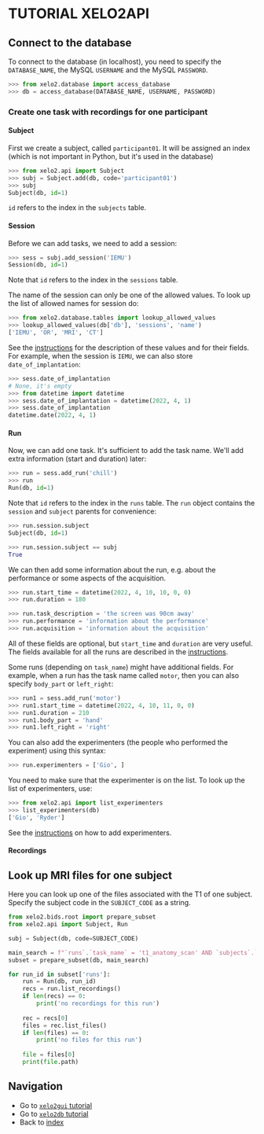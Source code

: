 # TUTORIAL XELO2API

## Connect to the database
To connect to the database (in localhost), you need to specify the `DATABASE_NAME`, the MySQL `USERNAME` and the MySQL `PASSWORD`.

```python
>>> from xelo2.database import access_database
>>> db = access_database(DATABASE_NAME, USERNAME, PASSWORD)
```

### Create one task with recordings for one participant

#### Subject
First we create a subject, called `participant01`. 
It will be assigned an index (which is not important in Python, but it's used in the database)

```python
>>> from xelo2.api import Subject
>>> subj = Subject.add(db, code='participant01')
>>> subj
Subject(db, id=1)
```
`id` refers to the index in the `subjects` table.

#### Session
Before we can add tasks, we need to add a session:
```python
>>> sess = subj.add_session('IEMU')
Session(db, id=1)
```
Note that `id` refers to the index in the `sessions` table.

The name of the session can only be one of the allowed values. 
To look up the list of allowed names for session do:

```python
>>> from xelo2.database.tables import lookup_allowed_values
>>> lookup_allowed_values(db['db'], 'sessions', 'name')
['IEMU', 'OR', 'MRI', 'CT']
```

See the [instructions](../instructions.md#Sessions) for the description of these values and for their fields.
For example, when the session is `IEMU`, we can also store `date_of_implantation`:
```python
>>> sess.date_of_implantation
# None, it's empty
>>> from datetime import datetime
>>> sess.date_of_implantation = datetime(2022, 4, 1)
>>> sess.date_of_implantation
datetime.date(2022, 4, 1)
```

#### Run
Now, we can add one task.
It's sufficient to add the task name.
We'll add extra information (start and duration) later:
```python
>>> run = sess.add_run('chill')
>>> run
Run(db, id=1)
```
Note that `id` refers to the index in the `runs` table.
The `run` object contains the `session` and `subject` parents for convenience:
```python
>>> run.session.subject
Subject(db, id=1)

>>> run.session.subject == subj
True
``` 
We can then add some information about the run, e.g. about the performance or some aspects of the acquisition.
```python
>>> run.start_time = datetime(2022, 4, 10, 10, 0, 0)
>>> run.duration = 180

>>> run.task_description = 'the screen was 90cm away'
>>> run.performance = 'information about the performance'
>>> run.acquisition = 'information about the acquisition'
```
All of these fields are optional, but `start_time` and `duration` are very useful.
The fields available for all the runs are described in the [instructions](../instructions.md#Runs). 

Some runs (depending on `task_name`) might have additional fields. 
For example, when a run has the task name called `motor`, then you can also specify `body_part` or `left_right`:
```python
>>> run1 = sess.add_run('motor')
>>> run1.start_time = datetime(2022, 4, 10, 11, 0, 0)
>>> run1.duration = 210
>>> run1.body_part = 'hand'
>>> run1.left_right = 'right'
```

You can also add the experimenters (the people who performed the experiment) using this syntax:
```python
>>> run.experimenters = ['Gio', ]
```
You need to make sure that the experimenter is on the list. 
To look up the list of experimenters, use:
```python
>>> from xelo2.api import list_experimenters
>>> list_experimenters(db)
['Gio', 'Ryder']
```
See the [instructions](../instructions.md#Experimenters) on how to add experimenters.


#### Recordings








## Look up MRI files for one subject
Here you can look up one of the files associated with the T1 of one subject. 
Specify the subject code in the `SUBJECT_CODE` as a string.

```python
from xelo2.bids.root import prepare_subset
from xelo2.api import Subject, Run

subj = Subject(db, code=SUBJECT_CODE)

main_search = f"`runs`.`task_name` = 't1_anatomy_scan' AND `subjects`.`id` = {subj.id}"
subset = prepare_subset(db, main_search)

for run_id in subset['runs']:
    run = Run(db, run_id)
    recs = run.list_recordings()
    if len(recs) == 0:
        print('no recordings for this run')
        
    rec = recs[0]
    files = rec.list_files()
    if len(files) == 0:
        print('no files for this run')
    
    file = files[0]
    print(file.path)
```

## Navigation
  - Go to [`xelo2gui` tutorial](xelo2gui.md)
  - Go to [`xelo2db` tutorial](xelo2db.md)
  - Back to [index](../index.md)
